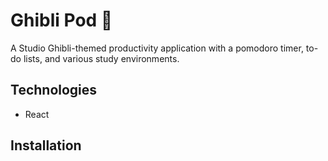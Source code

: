 # **Ghibli Pod 🌱**
A Studio Ghibli-themed productivity application with a pomodoro timer, to-do lists, and various study environments.

## **Technologies**
- React

## **Installation**